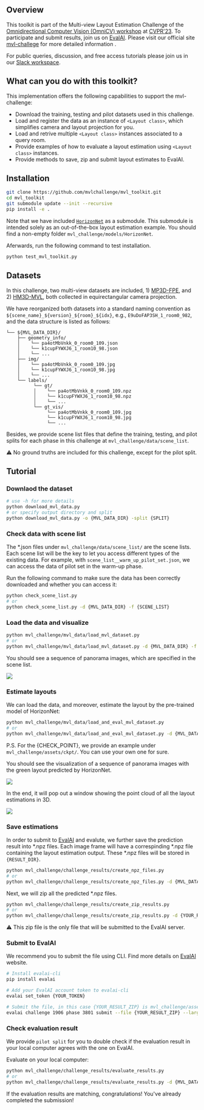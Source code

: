 ## Overview

This toolkit is part of the Multi-view Layout Estimation Challenge of the [Omnidirectional Computer Vision (OmniCV) workshop](https://sites.google.com/view/omnicv2023/home?authuser=0) at [CVPR'23](https://cvpr2023.thecvf.com/). To participate and submit results, join us on [EvalAI](https://eval.ai/web/challenges/challenge-page/1906/).
Please visit our official site [mvl-challege](https://sites.google.com/view/omnicv2023/challenges/multi-view-layout-challenge?authuser=0) for more detailed information .

For public queries, discussion, and free access tutorials please join us in our [Slack workspace](https://join.slack.com/t/mvl-challenge/shared_invite/zt-1m95ef0hy-ViG7fSeTt1EqiosRlZoDvQ).

## What can you do with this toolkit?

This implementation offers the following capabilities to support the mvl-challenge:

- Download the training, testing and pilot datasets used in this challenge.
- Load and register the data as an instance of `<Layout class>`, which simplifies camera and layout projection for you.
- Load and retrive multiple `<Layout class>` instances associated to a query room.
- Provide examples of how to evaluate a layout estimation using `<Layout class>` instances.
- Provide methods to save, zip and submit layout estimates to EvalAI.


## Installation

```bash
git clone https://github.com/mvlchallenge/mvl_toolkit.git
cd mvl_toolkit
git submodule update --init --recursive
pip install -e .
```
Note that we have included [`HorizonNet`](https://github.com/sunset1995/HorizonNet) as a submodule. This submodule is intended solely as an out-of-the-box layout estimation example. You should find a non-empty folder `mvl_challenge/models/HorizonNet`.

Aferwards, run the following command to test installation.
```bash
python test_mvl_toolkit.py
```

## Datasets

In this challenge, two multi-view datasets are included, 1) [MP3D-FPE](https://github.com/EnriqueSolarte/direct_360_FPE), and 2) [HM3D-MVL](https://github.com/mvlchallenge/mvl_toolkit/edit/mvl_chellenge_dev), both collected in equirectangular camera projection.

We have reorganized both datasets into a standard naming convention as `${scene_name}_${version}_${room}_${idx}`, e.g., `E9uDoFAP3SH_1_room0_982`, and the data structure is listed as follows:
```
└── ${MVL_DATA_DIR}/
    ├── geometry_info/
    │    └── pa4otMbVnkk_0_room0_109.json
    │    └── k1cupFYWXJ6_1_room10_98.json
    │    └── ...
    ├── img/
    │    └── pa4otMbVnkk_0_room0_109.jpg
    │    └── k1cupFYWXJ6_1_room10_98.jpg
    │    └── ...
    └── labels/
          └── gt/
          │    └── pa4otMbVnkk_0_room0_109.npz
          │    └── k1cupFYWXJ6_1_room10_98.npz
          │    └── ...
          └── gt_vis/
               └── pa4otMbVnkk_0_room0_109.jpg
               └── k1cupFYWXJ6_1_room10_98.jpg
               └── ...
```

Besides, we provide scene list files that define the training, testing, and pilot splits for each phase in this challenge at `mvl_challenge/data/scene_list`.

⚠️ No ground truths are included for this challenge, except for the pilot split.

## Tutorial

### Downlaod the dataset
```bash
# use -h for more details
python download_mvl_data.py
# or specify output directory and split
python download_mvl_data.py -o {MVL_DATA_DIR} -split {SPLIT}
```

### Check data with scene list

The *.json files under `mvl_challenge/data/scene_list/` are the scene lists. Each scene list will be the key to let you access different types of the existing data.
For example, with `scene_list__warm_up_pilot_set.json`, we can access the data of pilot set in the warm-up phase.

Run the following command to make sure the data has been correctly downloaded and whether you can access it:

```bash
python check_scene_list.py
# or
python check_scene_list.py -d {MVL_DATA_DIR} -f {SCENE_LIST}
```

### Load the data and visualize

```bash
python mvl_challenge/mvl_data/load_mvl_dataset.py
# or
python mvl_challenge/mvl_data/load_mvl_dataset.py -d {MVL_DATA_DIR} -f {SCENE_LIST}
```

You should see a sequence of panorama images, which are specified in the scene list.

![](https://user-images.githubusercontent.com/67839539/226287033-baedde2a-1775-4c94-9102-86022df0eaa1.gif)

### Estimate layouts

We can load the data, and moreover, estimate the layout by the pre-trained model of HorizonNet:

```bash
python mvl_challenge/mvl_data/load_and_eval_mvl_dataset.py
# or
python mvl_challenge/mvl_data/load_and_eval_mvl_dataset.py -d {MVL_DATA_DIR} -f {SCENE_LIST} --ckpt {CHECK_POINT}
```
P.S. For the {CHECK_POINT}, we provide an example under `mvl_challenge/assets/ckpt/`. You can use your own one for sure.

You should see the visualization of a sequence of panorama images with the green layout predicted by HorizonNet.

![](https://user-images.githubusercontent.com/67839539/226287069-1b338e93-5f39-479f-b880-59ad8ea0b916.gif)

In the end, it will pop out a window showing the point cloud of all the layout estimations in 3D.

![](https://user-images.githubusercontent.com/67839539/226287093-289e2b5c-79cc-40d9-accb-68ed97c7bb46.gif)

### Save estimations

In order to submit to [EvalAI](https://eval.ai/web/challenges/challenge-page/1906/) and evalute, we further save the prediction result into *.npz files. Each image frame will have a correspinding *.npz file containing the layout estimation output. These *.npz files will be stored in `{RESULT_DIR}`.

```bash
python mvl_challenge/challenge_results/create_npz_files.py
# or
python mvl_challenge/challenge_results/create_npz_files.py -d {MVL_DATA_DIR} -f {SCENE_LIST} -o {RESULT_DIR} --ckpt {CHECK_POINT}
```

Next, we will zip all the predicted *.npz files.

```bash
python mvl_challenge/challenge_results/create_zip_results.py
# or
python mvl_challenge/challenge_results/create_zip_results.py -d {YOUR_RESULT} -f {SCENE_LIST}
```

⚠️ This zip file is the only file that will be submitted to the EvalAI server.

### Submit to EvalAI

We recommend you to submit the file using CLI. Find more details on [EvalAI](https://eval.ai/web/challenges/challenge-page/1906/) website.

```bash
# Install evalai-cli
pip install evalai

# Add your EvalAI account token to evalai-cli
evalai set_token {YOUR_TOKEN}

# Submit the file, in this case {YOUR_RESULT_ZIP} is mvl_challenge/assets/npz/scene_list__warm_up_pilot_set.zip
evalai challenge 1906 phase 3801 submit --file {YOUR_RESULT_ZIP} --large
```

### Check evaluation result

We provide `pilot split` for you to double check if the evaluation result in your local computer agrees with the one on EvalAI.

Evaluate on your local computer:
```bash
python mvl_challenge/challenge_results/evaluate_results.py
# or
python mvl_challenge/challenge_results/evaluate_results.py -d {MVL_DATA_DIR} -f {PILOT_SCENE_LIST} -o {PILOT_EVAL_DIR} --ckpt {CHECK_POINT}
```

If the evaluation results are matching, congratulations! You've already completed the submission!